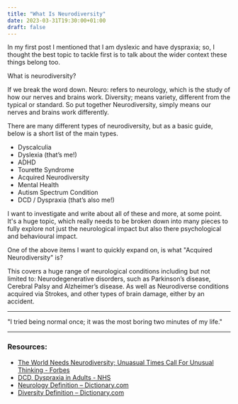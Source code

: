 ```yaml
---
title: "What Is Neurodiversity"
date: 2023-03-31T19:30:00+01:00
draft: false
---
```


In my first post I mentioned that I am dyslexic and have dyspraxia; so, I thought the best topic to tackle first is to talk about the wider context these things belong too.

What is neurodiversity?

If we break the word down. Neuro: refers to neurology, which is the study of how our nerves and brains work. Diversity; means variety, different from the typical or standard. So put together Neurodiversity, simply means our nerves and brains work differently.  

There are many different types of neurodiversity, but as a basic guide, below is a short list of the main types.

-	Dyscalculia
-	Dyslexia (that’s me!)
-	ADHD
-	Tourette Syndrome
-	Acquired Neurodiversity
-	Mental Health
-	Autism Spectrum Condition
-	DCD / Dyspraxia (that’s also me!)

I want to investigate and write about all of these and more, at some point. It's a huge topic, which really needs to be broken down into many pieces to fully explore not just the neurological impact but also there psychological and behavioural impact.

One of the above items I want to quickly expand on, is what "Acquired Neurodiversity" is?

This covers a huge range of neurological conditions including but not limited to: Neurodegenerative disorders, such as Parkinson’s disease, Cerebral Palsy and Alzheimer’s disease. As well as Neurodiverse conditions acquired via Strokes, and other types of brain damage, either by an accident.

---

"I tried being normal once; it was the most boring two minutes of my life."

---

### Resources:

-	[The World Needs Neurodiversity; Unuasual Times Call For Unusual Thinking - Forbes](https://www.forbes.com/sites/drnancydoyle/2020/03/24/the-world-needs-neurodiversity-unusual-times-call-for-unusual-thinking/?sh=7fe939386db2)
-	[DCD, Dyspraxia in Adults - NHS](https://www.nhs.uk/conditions/developmental-coordination-disorder-dyspraxia-in-adults/)
-	[Neurology Definition – Dictionary.com](https://www.dictionary.com/browse/neurology)
-	[Diversity Definition – Dictionary.com](https://www.dictionary.com/browse/diversity)
